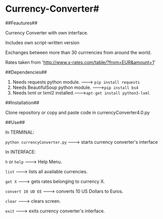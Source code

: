 # Currency-Converter#

##Feautures##

Currency Converter with own interface.

Includes own script-written version

Exchanges between more than 30 currrencies from around the world.

Rates taken from 'http://www.x-rates.com/table/?from=EUR&amount=1'

##Dependencies##

1. Needs requests python module. ---> `pip install requests`
2. Needs BeautifulSoup python module. --->`pip install bs4`
3. Needs lxml or lxml2 installed.--->`apt-get install python3-lxml`

##Installation##

Clone repository or copy and paste code in currencyConverter4.0.py

##Use##

In TERMINAL:

`python currencyConverter.py` ---> starts currency converter's interface

In INTERFACE:

`h` or `help` ---> Help Menu.

`list` ---> lists all available currencies.

`get X` ---> gets rates belonging to currency X.

`convert 10 UD EE` ---> converts 10 US Dollars to Euros.

`clear` ---> clears screen.

`exit` ---> exits currency converter's interface.

